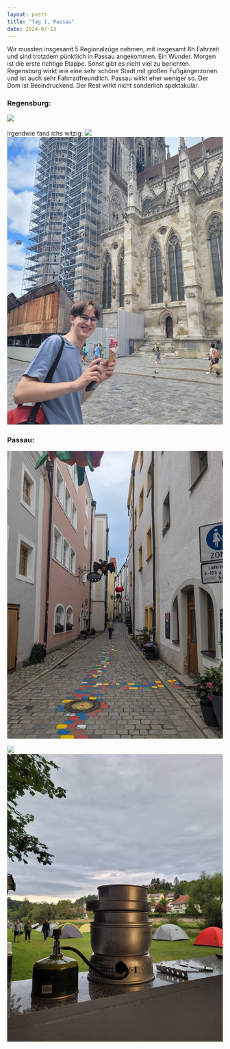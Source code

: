 ```yaml
---
layout: posts
title: "Tag 1, Passau"
date: 2024-07-13
---
```

Wir mussten insgesamt 5 Regionalzüge nehmen, mit insgesamt 8h Fahrzeit und sind trotzdem pünktlich in Passau angekommen. Ein Wunder. 
Morgen ist die erste richtige Etappe. Sonst gibt es nicht viel zu berichten. Regensburg wirkt wie eine sehr schöne Stadt mit großen Fußgängerzonen und ist auch sehr Fahrradfreundlich. Passau wirkt eher weniger so. Der Dom ist Beeindruckend. Der Rest wirkt nicht sonderlich spektakulär.

### Regensburg:

![](/assets/images/PXL_20240713_123801988.MP.jpg)

Irgendwie fand ichs witzig:
![](/assets/images/PXL_20240713_130048631.jpg)
![](/assets/images/20240713_144407.jpg)

### Passau:
![](/assets/images/PXL_20240713_152451169.jpg)

![](/assets/images/PXL_20240713_151748950.jpg)
![](/assets/images/20240713_194014.jpg)